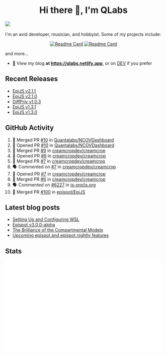 <h1 align="center">Hi there 👋, I'm QLabs </h1>
<img src="https://i.ibb.co/mbr1j6p/Qlabs.png" width="1000px">

I'm an avid developer, musician, and hobbyist. Some of my projects include:
<p align='center'><a href="https://github.com/Quantalabs/EpiJS"><img src="https://github-readme-stats.vercel.app/api/pin/?username=epispot&amp;repo=EpiJS" alt="Readme Card"></a>
<a href="https://github.com/Quantalabs/NCOVDashboard"><img src="https://github-readme-stats.vercel.app/api/pin/?username=Quantalabs&amp;repo=NCOVDashboard" alt="Readme Card"></a></p>


and more...

- 📜 View my blog **at https://qlabs.netlify.app**, or on [DEV](https://dev.to/Quantalabs) if you prefer

## Recent Releases
- [EpiJS v2.1.1](https://github.com/epispot/EpiJS/releases/tag/v2.1.1)
- [EpiJS v2.1.0](https://github.com/epispot/EpiJS/releases/tag/v2.1.0)
- [DiffPriv v1.0.3](https://github.com/Quantalabs/DiffPriv/releases/tag/v1.0.3)
- [EpiJS v1.3.1](https://github.com/epispot/EpiJS/releases/tag/v1.3.1)
- [EpiJS v1.3.0](https://github.com/epispot/EpiJS/releases/tag/v1.3.0)

## GitHub Activity
<!--START_SECTION:activity-->
1. 🎉 Merged PR [#10](https://github.com/Quantalabs/NCOVDashboard/pull/10) in [Quantalabs/NCOVDashboard](https://github.com/Quantalabs/NCOVDashboard)
2. 💪 Opened PR [#10](https://github.com/Quantalabs/NCOVDashboard/pull/10) in [Quantalabs/NCOVDashboard](https://github.com/Quantalabs/NCOVDashboard)
3. 🎉 Merged PR [#9](https://github.com/creamcropdev/creamcrop/pull/9) in [creamcropdev/creamcrop](https://github.com/creamcropdev/creamcrop)
4. 💪 Opened PR [#9](https://github.com/creamcropdev/creamcrop/pull/9) in [creamcropdev/creamcrop](https://github.com/creamcropdev/creamcrop)
5. 🎉 Merged PR [#7](https://github.com/creamcropdev/creamcrop/pull/7) in [creamcropdev/creamcrop](https://github.com/creamcropdev/creamcrop)
6. 🗣 Commented on [#7](https://github.com/creamcropdev/creamcrop/issues/7) in [creamcropdev/creamcrop](https://github.com/creamcropdev/creamcrop)
7. 💪 Opened PR [#7](https://github.com/creamcropdev/creamcrop/pull/7) in [creamcropdev/creamcrop](https://github.com/creamcropdev/creamcrop)
8. 🎉 Merged PR [#6](https://github.com/creamcropdev/creamcrop/pull/6) in [creamcropdev/creamcrop](https://github.com/creamcropdev/creamcrop)
9. 🗣 Commented on [#6227](https://github.com/js-org/js.org/issues/6227) in [js-org/js.org](https://github.com/js-org/js.org)
10. 🎉 Merged PR [#100](https://github.com/epispot/EpiJS/pull/100) in [epispot/EpiJS](https://github.com/epispot/EpiJS)
<!--END_SECTION:activity-->

## Latest blog posts
<!-- BLOG-POST-LIST:START -->
- [Setting Up and Configuring WSL](https://dev.to/quantalabs/setting-up-and-configuring-wsl-392c)
- [Epispot v3.0.0-alpha](https://dev.to/epispot/epispot-v3-0-0-alpha-5heh)
- [The Brilliance of the Compartmental Models](https://dev.to/quantalabs/the-brilliance-of-the-compartmental-models-1j99)
- [Upcoming epispot and epispot nightly features](https://dev.to/epispot/upcoming-epispot-and-epispot-nightly-features-52ep)
<!-- BLOG-POST-LIST:END -->


## Stats
<p align="center"><img src="https://github.com/Quantalabs/github-stats/raw/master/generated/languages.svg" alt="Language Stats"><br>

